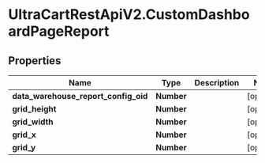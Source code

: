 # UltraCartRestApiV2.CustomDashboardPageReport

## Properties
Name | Type | Description | Notes
------------ | ------------- | ------------- | -------------
**data_warehouse_report_config_oid** | **Number** |  | [optional] 
**grid_height** | **Number** |  | [optional] 
**grid_width** | **Number** |  | [optional] 
**grid_x** | **Number** |  | [optional] 
**grid_y** | **Number** |  | [optional] 



